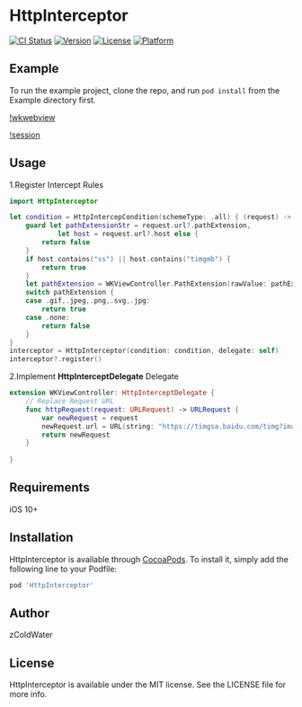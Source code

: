 # HttpInterceptor

[![CI Status](https://img.shields.io/travis/1486297824@qq.com/HttpInterceptor.svg?style=flat)](https://travis-ci.org/1486297824@qq.com/HttpInterceptor)
[![Version](https://img.shields.io/cocoapods/v/HttpInterceptor.svg?style=flat)](https://cocoapods.org/pods/HttpInterceptor)
[![License](https://img.shields.io/cocoapods/l/HttpInterceptor.svg?style=flat)](https://cocoapods.org/pods/HttpInterceptor)
[![Platform](https://img.shields.io/cocoapods/p/HttpInterceptor.svg?style=flat)](https://cocoapods.org/pods/HttpInterceptor)

## Example

To run the example project, clone the repo, and run `pod install` from the Example directory first.

[!wkwebview](http://47.99.237.180:2088/files/570a8c7894afd59054f6210920750b50)

[!session](http://47.99.237.180:2088/files/d92e0f168bcd97b973ae324e265ebebb)

## Usage

1.Register Intercept Rules
```swift
import HttpInterceptor

let condition = HttpIntercepCondition(schemeType: .all) { (request) -> Bool in
    guard let pathExtensionStr = request.url?.pathExtension,
            let host = request.url?.host else {
        return false
    }
    if host.contains("ss") || host.contains("timgmb") {
        return true
    }
    let pathExtension = WKViewController.PathExtension(rawValue: pathExtensionStr)
    switch pathExtension {
    case .gif,.jpeg,.png,.svg,.jpg:
        return true
    case .none:
        return false
    }
}
interceptor = HttpInterceptor(condition: condition, delegate: self)
interceptor?.register()
```

2.Implement **HttpInterceptDelegate** Delegate
```swift
extension WKViewController: HttpInterceptDelegate {
    // Replace Request URL
    func httpRequest(request: URLRequest) -> URLRequest {
        var newRequest = request
        newRequest.url = URL(string: "https://timgsa.baidu.com/timg?image&quality=80&size=b9999_10000&sec=1577182928067&di=4a039119f074e775880d33ee7589e556&imgtype=0&src=http%3A%2F%2Fimg.mp.itc.cn%2Fupload%2F20170307%2Fc1529f8154f949ef83abee83f6d5ece7.jpg")!
        return newRequest
    }
    
}
```


## Requirements

iOS 10+

## Installation

HttpInterceptor is available through [CocoaPods](https://cocoapods.org). To install
it, simply add the following line to your Podfile:

```ruby
pod 'HttpInterceptor'
```

## Author

zColdWater

## License

HttpInterceptor is available under the MIT license. See the LICENSE file for more info.
